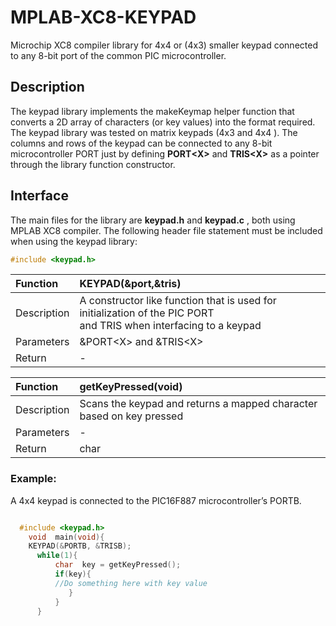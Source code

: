 # MPLAB-XC8-KEYPAD   
Microchip XC8 compiler library for 4x4 or (4x3) smaller keypad connected to any 8-bit port of the common PIC microcontroller.

## Description   
The keypad library implements the makeKeymap  helper function that converts a 2D array of characters (or key values) into the format required. The keypad library was tested on  matrix keypads (4x3 and  4x4 ). The columns and rows of the keypad can be connected to any 8-bit microcontroller PORT just by defining **PORT\<X\>** and **TRIS\<X\>** as a pointer through the library function constructor.  

## Interface   
The main files for the library are **keypad.h** and **keypad.c** , both using MPLAB XC8  compiler. The following header file statement must
be included when using the keypad library:
```C
#include <keypad.h>
```
| Function   | KEYPAD(\&port,\&tris) |
| :---- | :---- |
| Description | A constructor like function that is used for initialization of the PIC PORT <br>and TRIS when interfacing to a keypad |
| Parameters | \&PORT\<X\>  and \&TRIS\<X\> |
| Return | \- |

| Function  | getKeyPressed(void) |
| :---- | :---- |
| Description | Scans the keypad and returns a mapped character based on  key pressed  |
| Parameters | \- |
| Return | char  |

### Example:  
 A 4x4 keypad  is connected to the PIC16F887 microcontroller’s PORTB. 
```C

  #include <keypad.h>  
    void  main(void){      
    KEYPAD(&PORTB, &TRISB);      
      while(1){             
          char  key = getKeyPressed();            
          if(key){              
          //Do something here with key value
             }      
          }
      }
 
```

